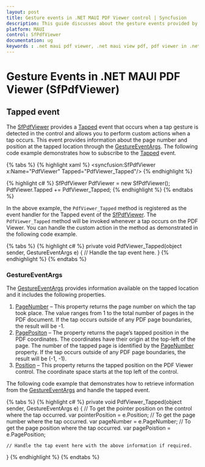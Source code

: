 ```yaml
---
layout: post
title: Gesture events in .NET MAUI PDF Viewer control | Syncfusion
description: This guide discusses about the gesture events provided by Syncfusion .NET MAUI PDF Viewer (SfPdfViewer) control.
platform: MAUI
control: SfPdfViewer
documentation: ug
keywords : .net maui pdf viewer, .net maui view pdf, pdf viewer in .net maui, .net maui open pdf, maui pdf viewer, maui pdf view
---
```


# Gesture Events in .NET MAUI PDF Viewer (SfPdfViewer)

## Tapped event

The [SfPdfViewer](https://help.syncfusion.com/cr/maui/Syncfusion.Maui.PdfViewer.SfPdfViewer.html) provides a [Tapped](https://help.syncfusion.com/cr/maui/Syncfusion.Maui.PdfViewer.SfPdfViewer.html#Syncfusion_Maui_PdfViewer_SfPdfViewer_Tapped) event that occurs when a tap gesture is detected in the control and allows you to perform custom actions when a tap occurs. This event provides information about the page number and position at the tapped location through the [GestureEventArgs](https://help.syncfusion.com/cr/maui/Syncfusion.Maui.PdfViewer.GestureEventArgs.html). 
The following code example demonstrates how to subscribe to the [Tapped](https://help.syncfusion.com/cr/maui/Syncfusion.Maui.PdfViewer.SfPdfViewer.html#Syncfusion_Maui_PdfViewer_SfPdfViewer_Tapped) event.

{% tabs %}
{% highlight xaml %}
<syncfusion:SfPdfViewer x:Name="PdfViewer" Tapped="PdfViewer_Tapped"/>
{% endhighlight %}

{% highlight c# %}
SfPdfViewer PdfViewer = new SfPdfViewer();
PdfViewer.Tapped += PdfViewer_Tapped;
{% endhighlight %}
{% endtabs %}

In the above example, the `PdfViewer_Tapped` method is registered as the event handler for the Tapped event of the [SfPdfViewer](https://help.syncfusion.com/cr/maui/Syncfusion.Maui.PdfViewer.SfPdfViewer.html). The `PdfViewer_Tapped` method will be invoked whenever a tap occurs on the PDF Viewer. You can handle the custom action in the method as demonstrated in the following code example.

{% tabs %}
{% highlight c# %}
private void PdfViewer_Tapped(object sender, GestureEventArgs e)
{
	// Handle the tap event here.
}
{% endhighlight %}
{% endtabs %}

### GestureEventArgs

The [GestureEventArgs](https://help.syncfusion.com/cr/maui/Syncfusion.Maui.PdfViewer.GestureEventArgs.html) provides information available on the tapped location and it includes the following properties.

1.	[PageNumber](https://help.syncfusion.com/cr/maui/Syncfusion.Maui.PdfViewer.GestureEventArgs.html#Syncfusion_Maui_PdfViewer_GestureEventArgs_PageNumber) – This property returns the page number on which the tap took place. The value ranges from 1 to the total number of pages in the PDF document. If the tap occurs outside of any PDF page boundaries, the result will be -1.
2.	[PagePositon](https://help.syncfusion.com/cr/maui/Syncfusion.Maui.PdfViewer.GestureEventArgs.html#Syncfusion_Maui_PdfViewer_GestureEventArgs_PagePosition) – The property returns the page’s tapped position in the PDF coordinates. The coordinates have their origin at the top-left of the page. The number of the tapped page is identified by the [PageNumber](https://help.syncfusion.com/cr/maui/Syncfusion.Maui.PdfViewer.GestureEventArgs.html#Syncfusion_Maui_PdfViewer_GestureEventArgs_PageNumber) property. If the tap occurs outside of any PDF page boundaries, the result will be (-1, -1).
3.	[Position](https://help.syncfusion.com/cr/maui/Syncfusion.Maui.PdfViewer.GestureEventArgs.html#Syncfusion_Maui_PdfViewer_GestureEventArgs_Position) – This property returns the tapped position on the PDF Viewer control. The coordinate space starts at the top left of the control.

The following code example that demonstrates how to retrieve information from the [GestureEventArgs](https://help.syncfusion.com/cr/maui/Syncfusion.Maui.PdfViewer.GestureEventArgs.html) and handle the tapped event.

{% tabs %}
{% highlight c# %}
private void PdfViewer_Tapped(object sender, GestureEventArgs e)
{
	// To get the pointer position on the control where the tap occurred.
	var pointerPosition = e.Position;
	// To get the page number where the tap occurred.
	var pageNumber = e.PageNumber;
	// To get the page position where the tap occurred.
	var pagePoistion = e.PagePosition;

	// Handle the tap event here with the above information if required.
}
{% endhighlight %}
{% endtabs %}	